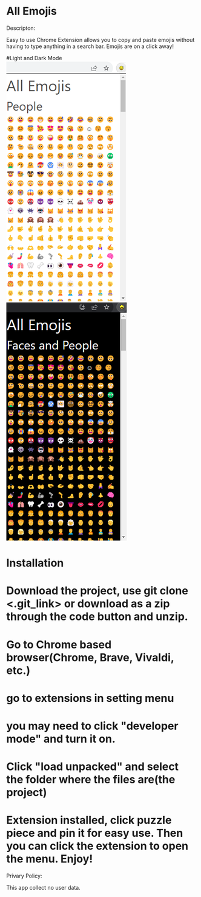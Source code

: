 # All Emojis

Descripton:

Easy to use Chrome Extension allows you to copy and paste emojis without having to type anything in a search bar. Emojis are on a click away!

#Light and Dark Mode
<span style="display: inline-block;">![screenshot](./light.png)![screenshot](./dark.png)</span>


# Installation

# Download the project, use git clone <.git_link> or download as a zip through the code button and unzip.

# Go to Chrome based browser(Chrome, Brave, Vivaldi, etc.)

# go to extensions in setting menu

# you may need to click "developer mode" and turn it on.

# Click "load unpacked" and select the folder where the files are(the project)

# Extension installed, click puzzle piece and pin it for easy use. Then you can click the extension to open the menu. Enjoy!



Privary Policy:

This app collect no user data.
